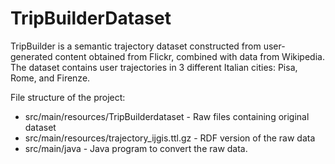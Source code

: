 # TripBuilderDataset

TripBuilder is a semantic trajectory dataset constructed from user-generated content obtained from Flickr, combined with data from Wikipedia. The dataset contains user trajectories in 3 different Italian cities: Pisa, Rome, and Firenze.

File structure of the project:
* src/main/resources/TripBuilderdataset -  Raw files containing original dataset
* src/main/resources/trajectory_ijgis.ttl.gz - RDF version of the raw data
* src/main/java - Java program to convert the raw data.
